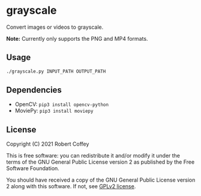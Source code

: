 # grayscale

Convert images or videos to grayscale.

**Note:** Currently only supports the PNG and MP4 formats.


## Usage

```bash
./grayscale.py INPUT_PATH OUTPUT_PATH
```


## Dependencies

- OpenCV: `pip3 install opencv-python`
- MoviePy: `pip3 install moviepy`


## License

Copyright (C) 2021 Robert Coffey

This is free software: you can redistribute it and/or modify it under the terms
of the GNU General Public License version 2 as published by the Free Software
Foundation.

You should have received a copy of the GNU General Public License version 2
along with this software. If not, see
[GPLv2 license](https://www.gnu.org/licenses/gpl-2.0).
